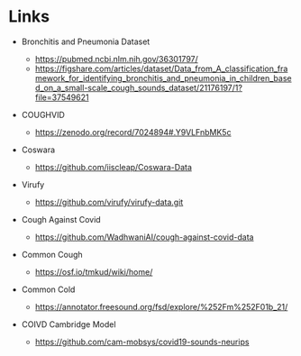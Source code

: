 # Links
- Bronchitis and Pneumonia Dataset
  - https://pubmed.ncbi.nlm.nih.gov/36301797/
  - https://figshare.com/articles/dataset/Data_from_A_classification_framework_for_identifying_bronchitis_and_pneumonia_in_children_based_on_a_small-scale_cough_sounds_dataset/21176197/1?file=37549621
  
- COUGHVID
  - https://zenodo.org/record/7024894#.Y9VLFnbMK5c

- Coswara
  - https://github.com/iiscleap/Coswara-Data

- Virufy
  - https://github.com/virufy/virufy-data.git

- Cough Against Covid
  - https://github.com/WadhwaniAI/cough-against-covid-data

- Common Cough
  - https://osf.io/tmkud/wiki/home/

- Common Cold
  - https://annotator.freesound.org/fsd/explore/%252Fm%252F01b_21/

- COIVD Cambridge Model
  - https://github.com/cam-mobsys/covid19-sounds-neurips


